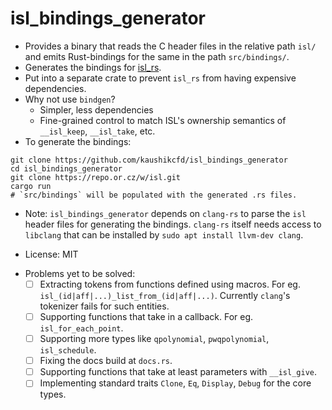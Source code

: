 # isl_bindings_generator

- Provides a binary that reads the C header files in the relative path `isl/` and emits Rust-bindings for the same in the path `src/bindings/`.
- Generates the bindings for [isl_rs](https://crates.io/crates/isl_rs).
- Put into a separate crate to prevent `isl_rs` from having expensive dependencies.
- Why not use `bindgen`?
  - Simpler, less dependencies
  - Fine-grained control to match ISL's ownership semantics of `__isl_keep`, `__isl_take`, etc.
- To generate the bindings:
```
git clone https://github.com/kaushikcfd/isl_bindings_generator
cd isl_bindings_generator
git clone https://repo.or.cz/w/isl.git
cargo run
# `src/bindings` will be populated with the generated .rs files.
```
  - Note: `isl_bindings_generator` depends on `clang-rs` to parse the `isl` header files for generating the bindings. `clang-rs` itself needs access to `libclang` that can be installed by `sudo apt install llvm-dev clang`.

- License: MIT
* Problems yet to be solved:
  - [ ] Extracting tokens from functions defined using macros. For eg. `isl_(id|aff|...)_list_from_(id|aff|...)`. Currently `clang`'s tokenizer fails for such entities.
  - [ ] Supporting functions that take in a callback. For eg. `isl_for_each_point`.
  - [ ] Supporting more types like `qpolynomial`, `pwqpolynomial`, `isl_schedule`.
  - [ ] Fixing the docs build at `docs.rs`.
  - [ ] Supporting functions that take at least parameters with `__isl_give`.
  - [ ] Implementing standard traits `Clone`, `Eq`, `Display`, `Debug` for the core types.
